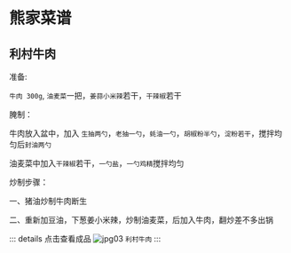 # 熊家菜谱

## 利村牛肉

准备:

`牛肉 300g`, `油麦菜`一把，`姜蒜小米辣`若干，`干辣椒`若干

腌制：

牛肉放入盆中，加入 `生抽两勺`，`老抽一勺`，`蚝油一勺`，`胡椒粉半勺`，`淀粉若干`，搅拌均匀后`封油两勺`

油麦菜中加入`干辣椒`若干，`一勺盐`，`一勺鸡精`搅拌均匀

炒制步骤：

一、猪油炒制牛肉断生

二、重新加豆油，下葱姜小米辣，炒制油麦菜，后加入牛肉，翻炒差不多出锅

::: details 点击查看成品
![jpg03](/images/ordinary-2024-3-12-3.jpg)
`利村牛肉`
:::
